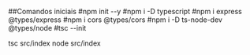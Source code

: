 ##Comandos iniciais
#npm init --y
#npm i -D typescript
#npm i express @types/express
#npm i cors @types/cors
#npm i -D ts-node-dev @types/node
#tsc --init

tsc src/index
node src/index